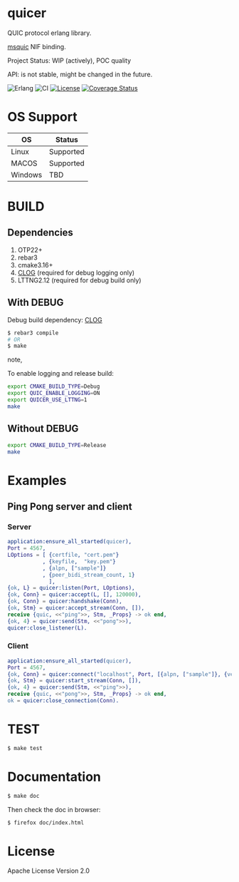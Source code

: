 # quicer

QUIC protocol erlang library.

[msquic](https://github.com/microsoft/msquic) NIF binding.

Project Status: WIP (actively), POC quality

API: is not stable, might be changed in the future.

![Erlang](https://img.shields.io/badge/Erlang-white.svg?style=plastic&logo=erlang&logoColor=a90533)
![CI](https://github.com/emqx/quic/workflows/ci/badge.svg)
[![License](https://img.shields.io/badge/License-Apache%202.0-blue.svg)](https://opensource.org/licenses/Apache-2.0)
[![Coverage Status](https://coveralls.io/repos/emqx/quic/badge.png?branch=main)](https://coveralls.io/r/emqx/quic?branch=main)

# OS Support
| OS      | Status    |
|---------|-----------|
| Linux   | Supported |
| MACOS   | Supported |
| Windows | TBD       |

# BUILD

## Dependencies

1. OTP22+
1. rebar3
1. cmake3.16+
1. [CLOG](https://github.com/microsoft/CLOG) (required for debug logging only)
1. LTTNG2.12 (required for debug build only)

## With DEBUG

Debug build dependency: [CLOG](https://github.com/microsoft/CLOG) 

``` sh
$ rebar3 compile 
# OR
$ make
```

note, 

To enable logging and release build:

``` sh
export CMAKE_BUILD_TYPE=Debug
export QUIC_ENABLE_LOGGING=ON
export QUICER_USE_LTTNG=1
make
```

## Without DEBUG

``` sh
export CMAKE_BUILD_TYPE=Release
make
```

# Examples

## Ping Pong server and client

### Server

``` erlang
application:ensure_all_started(quicer),
Port = 4567,
LOptions = [ {certfile, "cert.pem"}
           , {keyfile,  "key.pem"}
           , {alpn, ["sample"]}
           , {peer_bidi_stream_count, 1}
             ],
{ok, L} = quicer:listen(Port, LOptions),
{ok, Conn} = quicer:accept(L, [], 120000),
{ok, Conn} = quicer:handshake(Conn),
{ok, Stm} = quicer:accept_stream(Conn, []),
receive {quic, <<"ping">>, Stm, _Props} -> ok end,
{ok, 4} = quicer:send(Stm, <<"pong">>),
quicer:close_listener(L).
```

### Client

``` erlang
application:ensure_all_started(quicer),
Port = 4567,
{ok, Conn} = quicer:connect("localhost", Port, [{alpn, ["sample"]}, {verify, none}], 5000),
{ok, Stm} = quicer:start_stream(Conn, []),
{ok, 4} = quicer:send(Stm, <<"ping">>),
receive {quic, <<"pong">>, Stm, _Props} -> ok end,
ok = quicer:close_connection(Conn).
```


# TEST

``` sh
$ make test
```

# Documentation

``` sh
$ make doc
```

Then check the doc in browser: 

``` sh
$ firefox doc/index.html
```

# License
Apache License Version 2.0

